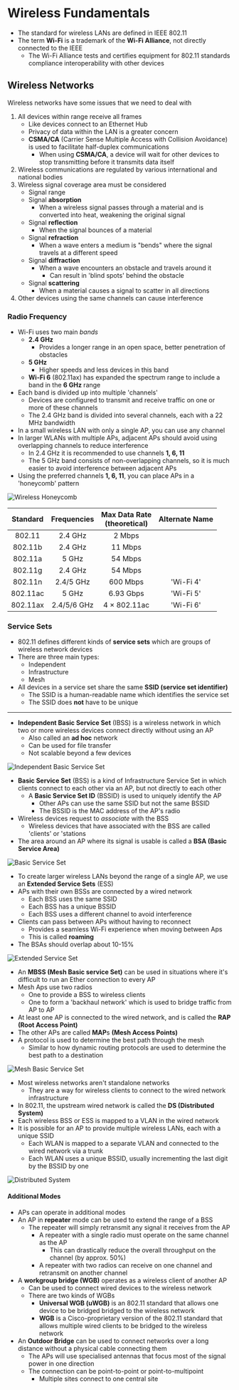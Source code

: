 # Wireless Fundamentals

- The standard for wireless LANs are defined in IEEE 802.11
- The term **Wi-Fi** is a trademark of the **Wi-Fi Alliance**, not directly connected to the IEEE
  - The Wi-Fi Alliance tests and certifies equipment for 802.11 standards compliance interoperability with other devices

## Wireless Networks

Wireless networks have some issues that we need to deal with

1. All devices within range receive all frames
   - Like devices connect to an Ethernet Hub
   - Privacy of data within the LAN is a greater concern
   - **CSMA/CA** (Carrier Sense Multiple Access with Collision Avoidance) is used to facilitate half-duplex communications
     - When using **CSMA/CA**, a device will wait for other devices to stop transmitting before it transmits data itself
2. Wireless communications are regulated by various international and national bodies
3. Wireless signal coverage area must be considered
   - Signal range
   - Signal **absorption**
     - When a wireless signal passes through a material and is converted into heat, weakening the original signal
   - Signal **reflection**
     - When the signal bounces of a material
   - Signal **refraction**
     - When a wave enters a medium is "bends" where the signal travels at a different speed
   - Signal **diffraction**
     - When a wave encounters an obstacle and travels around it
       - Can result in 'blind spots' behind the obstacle
   - Signal **scattering**
     - When a material causes a signal to scatter in all directions
4. Other devices using the same channels can cause interference

### Radio Frequency

- Wi-Fi uses two main *bands*
  - **2.4 GHz**
    - Provides a longer range in an open space, better penetration of obstacles
  - **5 GHz**
    - Higher speeds and less devices in this band
  - **Wi-Fi 6** (802.11ax) has expanded the spectrum range to include a band in the **6 GHz** range
- Each band is divided up into multiple 'channels'
  - Devices are configured to transmit and receive traffic on one or more of these channels
  - The 2.4 GHz band is divided into several channels, each with a 22 MHz bandwidth
- In a small wireless LAN with only a single AP, you can use any channel
- In larger WLANs with multiple APs, adjacent APs should avoid using overlapping channels to reduce interference
  - In 2.4 GHz it is recommended to use channels **1, 6, 11**
  - The 5 GHz band consists of non-overlapping channels, so it is much easier to avoid interference between adjacent APs
- Using the preferred channels **1, 6, 11**, you can place APs in a 'honeycomb' pattern

![Wireless Honeycomb](./images/wireless_honeycomb.png)

| **Standard** | **Frequencies** | **Max Data Rate<br>(theoretical)** | **Alternate Name** |
|:------------:|:---------------:|:----------------------------------:|:------------------:|
| 802.11       | 2.4 GHz         | 2 Mbps                             |                    |
| 802.11b      | 2.4 GHz         | 11 Mbps                            |                    |
| 802.11a      | 5 GHz           | 54 Mbps                            |                    |
| 802.11g      | 2.4 GHz         | 54 Mbps                            |                    |
| 802.11n      | 2.4/5 GHz       | 600 Mbps                           | 'Wi-Fi 4'          |
| 802.11ac     | 5 GHz           | 6.93 Gbps                          | 'Wi-Fi 5'          |
| 802.11ax     | 2.4/5/6 GHz     | 4 $\times$ 802.11ac                | 'Wi-Fi 6'          |

### Service Sets

- 802.11 defines different kinds of **service sets** which are groups of wireless network devices
- There are three main types:
  - Independent
  - Infrastructure
  - Mesh
- All devices in a service set share the same **SSID (service set identifier)**
  - The SSID is a human-readable name which identifies the service set
  - The SSID does **not** have to be unique

---

- **Independent Basic Service Set** (IBSS) is a wireless network in which two or more wireless devices connect directly without using an AP
  - Also called an **ad hoc** network
  - Can be used for file transfer
  - Not scalable beyond a few devices

![Independent Basic Service Set](./images/ibss.png)

- **Basic Service Set** (BSS) is a kind of Infrastructure Service Set in which clients connect to each other via an AP, but not directly to each other
  - A **Basic Service Set ID** (BSSID) is used to uniquely identify the AP
    - Other APs can use the same SSID but not the same BSSID
    - The BSSID is the MAC address of the AP's radio
- Wireless devices request to *associate* with the BSS
  - Wireless devices that have associated with the BSS are called 'clients' or 'stations
- The area around an AP where its signal is usable is called a **BSA (Basic Service Area)**

![Basic Service Set](./images/bss.png)

- To create larger wireless LANs beyond the range of a single AP, we use an **Extended Service Sets** (ESS)
- APs with their own BSSs are connected by a wired network
  - Each BSS uses the same SSID
  - Each BSS has a unique BSSID
  - Each BSS uses a different channel to avoid interference
- Clients can pass between APs without having to reconnect
  - Provides a seamless Wi-Fi experience when moving between Aps
  - This is called **roaming**
- The BSAs should overlap about 10-15%

![Extended Service Set](./images/ess.png)

- An **MBSS (Mesh Basic service Set)** can be used in situations where it's difficult to run an Ether connection to every AP
- Mesh Aps use two radios
  - One to provide a BSS to wireless clients
  - One to form a 'backhaul network' which is used to bridge traffic from AP to AP
- At least one AP is connected to the wired network, and is called the **RAP (Root Access Point)**
- The other APs are called **MAP**s **(Mesh Access Points)**
- A protocol is used to determine the best path through the mesh
  - Similar to how dynamic routing protocols are used to determine the best path to a destination

![Mesh Basic Service Set](./images/mbss)

- Most wireless networks aren't standalone networks
  - They are a way for wireless clients to connect to the wired network infrastructure
- In 802.11, the upstream wired network is called the **DS (Distributed System)**
- Each wireless BSS or ESS is mapped to a VLAN in the wired network
- It is possible for an AP to provide multiple wireless LANs, each with a unique SSID
  - Each WLAN is mapped to a separate VLAN and connected to the wired network via a trunk
  - Each WLAN uses a unique BSSID, usually incrementing the last digit by the BSSID by one

![Distributed System](./images/ds.png)

#### Additional Modes

- APs can operate in additional modes
- An AP in **repeater** mode can be used to extend the range of a BSS
  - The repeater will simply retransmit any signal it receives from the AP
    - A repeater with a single radio must operate on the same channel as the AP
      - This can drastically reduce the overall throughput on the channel (by approx. 50%)
    - A repeater with two radios can receive on one channel and retransmit on another channel
- A **workgroup bridge (WGB)** operates as a wireless client of another AP
  - Can be used to connect wired devices to the wireless network
  - There are two kinds of WGBs
    - **Universal WGB (uWGB)** is an 802.11 standard that allows one device to be bridged bridged to the wireless network
    - **WGB** is a Cisco-proprietary version of the 802.11 standard that allows multiple wired clients to be bridged to the wireless network
- An **Outdoor Bridge** can be used to connect networks over a long distance without a physical cable connecting them
  - The APs will use specialised antennas that focus most of the signal power in one direction
  - The connection can be point-to-point or point-to-multipoint
    - Multiple sites connect to one central site
